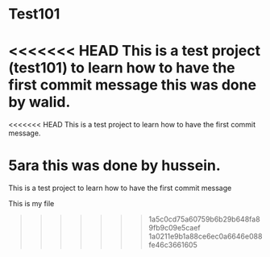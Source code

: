 # Test101
<<<<<<< HEAD
This is a test project (test101) to learn how to have the first commit message
this was done by walid.
=======
<<<<<<< HEAD
This is a test project to learn how to have the first commit message.
  
  
5ara 
this was done by hussein.
=======
This is a test project to learn how to have the first commit message

This is my file
>>>>>>> 1a5c0cd75a60759b6b29b648fa89fb9c09e5caef
>>>>>>> 1a0211e9b1a88ce6ec0a6646e088fe46c3661605
